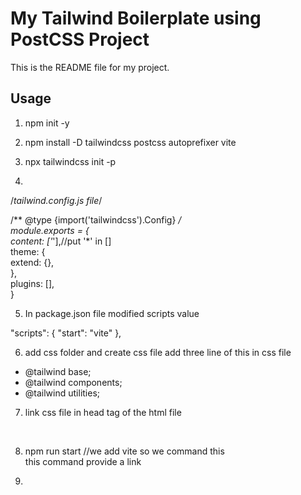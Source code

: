 # My Tailwind Boilerplate using PostCSS Project

This is the README file for my project.

## Usage

1. npm init -y

2. npm install -D tailwindcss postcss autoprefixer vite

3. npx tailwindcss init -p

4. 

/*tailwind.config.js  file*/

/** @type {import('tailwindcss').Config} */ <br>
module.exports = { <br>
  content: ['*'],//put '*'  in [] <br>
  theme: { <br>
    extend: {},<br>
  },<br>
  plugins: [],<br>
}<br>

5. In package.json file modified scripts value 

  "scripts": {
    "start": "vite"
  },

6. add css folder and create css file add three line of this in css file
 <ul>
    <li>@tailwind base;</li>
    <li>@tailwind components;</li>
    <li>@tailwind utilities;</li>
 </ul>

7. link css file in head tag of the html file

<link rel="stylesheet" href="css/main.css"> <br>

8. npm run start //we add vite so we command this <br>
this command provide a link <br>

9.

